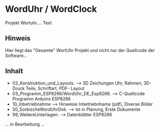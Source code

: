# WordUhr / WordClock

Projekt Wortuhr.... Text

## Hinweis

Hier liegt das "Gesamte" WortUhr Projekt und nicht nur der Quellcode der Software...

## Inhalt

- 02_Konstruktion_und_Layouts.             --> 3D Zeichungen Uhr, Rahmen; 3D-Druck Teile, Schriftart, PDF- Layout 
- 03_Programm_ESP8266/WordUhr_DE_Esp8266.  --> C-Quellcode Programm Arduino ESP8266
- 10_Inbetriebnahme        --> Hinweise Inbetriebnhame (pdf), Diverse Bilder
- 50_SorbischeWordUhrDok.  --> Ist in Planung, Erste Dokumente
- 99_WeitereUnterlagen.    --> Datenblätter ESP8266


... in Bearbeitung
...
